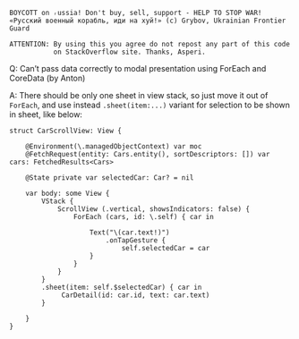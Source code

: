 ```
BOYCOTT on ᵣussia! Don't buy, sell, support - HELP TO STOP WAR!
«Русский военный корабль, иди на хуй!» (c) Grybov, Ukrainian Frontier Guard

ATTENTION: By using this you agree do not repost any part of this code
           on StackOverflow site. Thanks, Asperi.
```

Q: Can’t pass data correctly to modal presentation using ForEach and CoreData (by Anton)

A: There should be only one sheet in view stack, so just move it out of `ForEach`, and use
instead `.sheet(item:...)` variant for selection to be shown in sheet, like below:

```
struct CarScrollView: View {

    @Environment(\.managedObjectContext) var moc
    @FetchRequest(entity: Cars.entity(), sortDescriptors: []) var cars: FetchedResults<Cars>

    @State private var selectedCar: Car? = nil

    var body: some View {
        VStack {
            ScrollView (.vertical, showsIndicators: false) {
                ForEach (cars, id: \.self) { car in

                    Text("\(car.text!)")
                        .onTapGesture {
                            self.selectedCar = car
                    }
                }
            }
        }
        .sheet(item: self.$selectedCar) { car in
             CarDetail(id: car.id, text: car.text)
        }

    }
}
```
